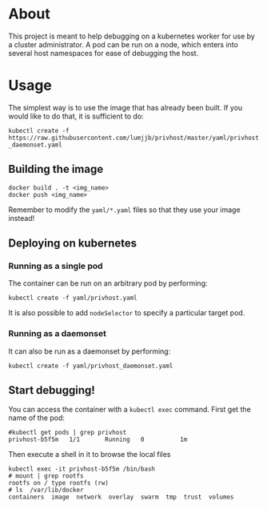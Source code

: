 # About

This project is meant to help debugging on a kubernetes worker for use by a cluster administrator. A pod can be run on a node, which enters into several host namespaces for ease of debugging the host.

# Usage

The simplest way is to use the image that has already been built. If you would like to do that, it is sufficient to do:

```kubectl create -f https://raw.githubusercontent.com/lumjjb/privhost/master/yaml/privhost_daemonset.yaml```

## Building the image

```
docker build . -t <img_name>
docker push <img_name>
```
Remember to modify the `yaml/*.yaml` files so that they use your image instead!

## Deploying on kubernetes

### Running as a single pod

The container can be run on an arbitrary pod by performing:

`kubectl create -f yaml/privhost.yaml`

It is also possible to add `nodeSelector` to specify a particular target pod.

### Running as a daemonset

It can also be run as a daemonset by performing:

`kubectl create -f yaml/privhost_daemonset.yaml`


## Start debugging!

You can access the container with a `kubectl exec` command. First get the name of the pod:

```
#kubectl get pods | grep privhost
privhost-b5f5m   1/1       Running   0          1m
```

Then execute a shell in it to browse the local files
```
kubectl exec -it privhost-b5f5m /bin/bash
# mount | grep rootfs
rootfs on / type rootfs (rw)
# ls  /var/lib/docker
containers  image  network  overlay  swarm  tmp  trust  volumes
```
